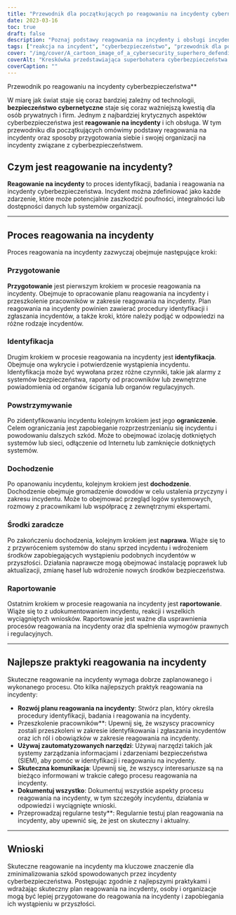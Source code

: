 ```yaml
---
title: "Przewodnik dla początkujących po reagowaniu na incydenty cybernetyczne"
date: 2023-03-16
toc: true
draft: false
description: "Poznaj podstawy reagowania na incydenty i obsługi incydentów cyberbezpieczeństwa dzięki temu przewodnikowi dla początkujących."
tags: ["reakcja na incydent", "cyberbezpieczeństwo", "przewodnik dla początkujących", "ochrona danych", "bezpieczeństwo danych", "Bezpieczeństwo IT", "bezpieczeństwo sieci", "cyberataki", "bezpieczeństwo informacji", "cyberprzestępczość", "bezpieczeństwo cyfrowe", "Infrastruktura IT", "naruszenia danych", "cyberzagrożenia", "cyberobrona", "zarządzanie incydentami", "odzyskiwanie danych", "planowanie bezpieczeństwa", "zarządzanie ryzykiem", "strategia cyberbezpieczeństwa"]
cover: "/img/cover/A_cartoon_image_of_a_cybersecurity_superhero_defending_a_city.png"
coverAlt: "Kreskówka przedstawiająca superbohatera cyberbezpieczeństwa broniącego miasta przed cyberzagrożeniami."
coverCaption: ""
---
```

 Przewodnik po reagowaniu na incydenty cyberbezpieczeństwa**

W miarę jak świat staje się coraz bardziej zależny od technologii, **bezpieczeństwo cybernetyczne** staje się coraz ważniejszą kwestią dla osób prywatnych i firm. Jednym z najbardziej krytycznych aspektów cyberbezpieczeństwa jest **reagowanie na incydenty** i ich obsługa. W tym przewodniku dla początkujących omówimy podstawy reagowania na incydenty oraz sposoby przygotowania siebie i swojej organizacji na incydenty związane z cyberbezpieczeństwem.

## Czym jest reagowanie na incydenty?

**Reagowanie na incydenty** to proces identyfikacji, badania i reagowania na incydenty cyberbezpieczeństwa. Incydent można zdefiniować jako każde zdarzenie, które może potencjalnie zaszkodzić poufności, integralności lub dostępności danych lub systemów organizacji.

______

## Proces reagowania na incydenty

Proces reagowania na incydenty zazwyczaj obejmuje następujące kroki:

### Przygotowanie

**Przygotowanie** jest pierwszym krokiem w procesie reagowania na incydenty. Obejmuje to opracowanie planu reagowania na incydenty i przeszkolenie pracowników w zakresie reagowania na incydenty. Plan reagowania na incydenty powinien zawierać procedury identyfikacji i zgłaszania incydentów, a także kroki, które należy podjąć w odpowiedzi na różne rodzaje incydentów.

### Identyfikacja

Drugim krokiem w procesie reagowania na incydenty jest **identyfikacja**. Obejmuje ona wykrycie i potwierdzenie wystąpienia incydentu. Identyfikacja może być wywołana przez różne czynniki, takie jak alarmy z systemów bezpieczeństwa, raporty od pracowników lub zewnętrzne powiadomienia od organów ścigania lub organów regulacyjnych.

### Powstrzymywanie

Po zidentyfikowaniu incydentu kolejnym krokiem jest jego **ograniczenie**. Celem ograniczania jest zapobieganie rozprzestrzenianiu się incydentu i powodowaniu dalszych szkód. Może to obejmować izolację dotkniętych systemów lub sieci, odłączenie od Internetu lub zamknięcie dotkniętych systemów.

### Dochodzenie

Po opanowaniu incydentu, kolejnym krokiem jest **dochodzenie**. Dochodzenie obejmuje gromadzenie dowodów w celu ustalenia przyczyny i zakresu incydentu. Może to obejmować przegląd logów systemowych, rozmowy z pracownikami lub współpracę z zewnętrznymi ekspertami.

### Środki zaradcze

Po zakończeniu dochodzenia, kolejnym krokiem jest **naprawa**. Wiąże się to z przywróceniem systemów do stanu sprzed incydentu i wdrożeniem środków zapobiegających wystąpieniu podobnych incydentów w przyszłości. Działania naprawcze mogą obejmować instalację poprawek lub aktualizacji, zmianę haseł lub wdrożenie nowych środków bezpieczeństwa.

### Raportowanie

Ostatnim krokiem w procesie reagowania na incydenty jest **raportowanie**. Wiąże się to z udokumentowaniem incydentu, reakcji i wszelkich wyciągniętych wniosków. Raportowanie jest ważne dla usprawnienia procesów reagowania na incydenty oraz dla spełnienia wymogów prawnych i regulacyjnych.

______

## Najlepsze praktyki reagowania na incydenty

Skuteczne reagowanie na incydenty wymaga dobrze zaplanowanego i wykonanego procesu. Oto kilka najlepszych praktyk reagowania na incydenty:

- **Rozwój planu reagowania na incydenty**: Stwórz plan, który określa procedury identyfikacji, badania i reagowania na incydenty.
- Przeszkolenie pracowników**: Upewnij się, że wszyscy pracownicy zostali przeszkoleni w zakresie identyfikowania i zgłaszania incydentów oraz ich ról i obowiązków w zakresie reagowania na incydenty.
- **Używaj zautomatyzowanych narzędzi**: Używaj narzędzi takich jak systemy zarządzania informacjami i zdarzeniami bezpieczeństwa (SIEM), aby pomóc w identyfikacji i reagowaniu na incydenty.
- **Skuteczna komunikacja**: Upewnij się, że wszyscy interesariusze są na bieżąco informowani w trakcie całego procesu reagowania na incydenty.
- **Dokumentuj wszystko**: Dokumentuj wszystkie aspekty procesu reagowania na incydenty, w tym szczegóły incydentu, działania w odpowiedzi i wyciągnięte wnioski.
- Przeprowadzaj regularne testy**: Regularnie testuj plan reagowania na incydenty, aby upewnić się, że jest on skuteczny i aktualny.

______

## Wnioski

Skuteczne reagowanie na incydenty ma kluczowe znaczenie dla zminimalizowania szkód spowodowanych przez incydenty cyberbezpieczeństwa. Postępując zgodnie z najlepszymi praktykami i wdrażając skuteczny plan reagowania na incydenty, osoby i organizacje mogą być lepiej przygotowane do reagowania na incydenty i zapobiegania ich wystąpieniu w przyszłości. 